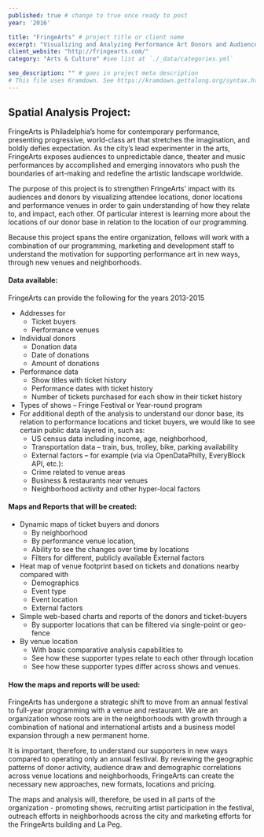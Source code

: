 ```yaml
---
published: true # change to true once ready to post
year: '2016'

title: "FringeArts" # project title or client name
excerpt: "Visualizing and Analyzing Performance Art Donors and Audience by Location" # shows on project list page
client_website: "http://fringearts.com/"
category: "Arts & Culture" #see list at `./_data/categories.yml`

seo_description: "" # goes in project meta description
# This file uses Kramdown. See https://kramdown.gettalong.org/syntax.html for syntax
---
```


## Spatial Analysis Project:
FringeArts is Philadelphia’s home for contemporary performance, presenting progressive, world-class art that stretches the imagination, and boldly defies expectation. As the city’s lead experimenter in the arts, FringeArts exposes audiences to unpredictable dance, theater and music performances by accomplished and emerging innovators who push the boundaries of art-making and redefine the artistic landscape worldwide.

The purpose of this project is to strengthen FringeArts’ impact with its audiences and donors by visualizing attendee locations, donor locations and performance venues in order to gain understanding of how they relate to, and impact, each other. Of particular interest is learning more about the locations of our donor base in relation to the location of our programming.

Because this project spans the entire organization, fellows will work with a combination of our programming, marketing and development staff to understand the motivation for supporting performance art in new ways, through new venues and neighborhoods.

#### Data available:
FringeArts can provide the following for the years 2013-2015
- Addresses for
  - Ticket buyers
  - Performance venues
- Individual donors
  - Donation data
  - Date of donations
  - Amount of donations
- Performance data
  - Show titles with ticket history
  - Performance dates with ticket history
  - Number of tickets purchased for each show in their ticket history
- Types of shows – Fringe Festival or Year-round program
- For additional depth of the analysis to understand our donor base, its relation to performance locations and ticket buyers, we would like to see certain public data layered in, such as:
  - US census data including income, age, neighborhood,
  - Transportation data – train, bus, trolley, bike, parking availability
  - External factors – for example (via via OpenDataPhilly, EveryBlock API, etc.):
  - Crime related to venue areas
  - Business & restaurants near venues
  - Neighborhood activity and other hyper-local factors

#### Maps and Reports that will be created:
- Dynamic maps of ticket buyers and donors
  - By neighborhood
  - By performance venue location,
  - Ability to see the changes over time by locations
  - Filters for different, publicly available External factors
- Heat map of venue footprint based on tickets and donations nearby compared with
  - Demographics
  - Event type
  - Event location
  - External factors
- Simple web-based charts and reports of the donors and ticket-buyers
  - By supporter locations that can be filtered via single-point or geo-fence
- By venue location
  - With basic comparative analysis capabilities to
  - See how these supporter types relate to each other through location
  - See how these supporter types differ across shows and venues.

#### How the maps and reports will be used:
FringeArts has undergone a strategic shift to move from an annual festival to full-year programming with a venue and restaurant. We are an organization whose roots are in the neighborhoods with growth through a combination of national and international artists and a business model expansion through a new permanent home.

It is important, therefore, to understand our supporters in new ways compared to operating only an annual festival. By reviewing the geographic patterns of donor activity, audience draw and demographic correlations across venue locations and neighborhoods, FringeArts can create the necessary new approaches, new formats, locations and pricing.

The maps and analysis will, therefore, be used in all parts of the organization - promoting shows, recruiting artist participation in the festival, outreach efforts in neighborhoods across the city and marketing efforts for the FringeArts building and La Peg.
